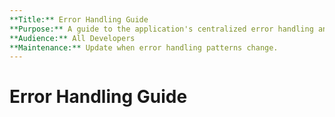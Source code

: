 ```yaml
---
**Title:** Error Handling Guide
**Purpose:** A guide to the application's centralized error handling and logging system.
**Audience:** All Developers
**Maintenance:** Update when error handling patterns change.
---
```


# Error Handling Guide
